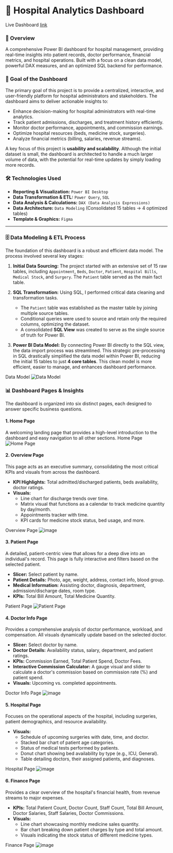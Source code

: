# 🏥 Hospital Analytics Dashboard
Live Dashboard [link](https://app.powerbi.com/view?r=eyJrIjoiYjk3YjM1OTgtMjZkNy00ZjFlLWI1MTktODBhZDJiMjM5NWJjIiwidCI6IjZlYTIxZGYzLThhYTctNDk5ZC05N2Y2LWQ1OGQxODA2MTM5MSJ9)
### 📌 Overview
A comprehensive Power BI dashboard for hospital management, providing real-time insights into patient records, doctor performance, financial metrics, and hospital operations. Built with a focus on a clean data model, powerful DAX measures, and an optimized SQL backend for performance.

### 🎯 Goal of the Dashboard
The primary goal of this project is to provide a centralized, interactive, and user-friendly platform for hospital administrators and stakeholders. The dashboard aims to deliver actionable insights to:

- Enhance decision-making for hospital administrators with real-time analytics.
- Track patient admissions, discharges, and treatment history efficiently.
- Monitor doctor performance, appointments, and commission earnings.
- Optimize hospital resources (beds, medicine stock, surgeries).
- Analyze financial metrics (billing, salaries, revenue streams).

A key focus of this project is **usability and scalability**. Although the initial dataset is small, the dashboard is architected to handle a much larger volume of data, with the potential for real-time updates by simply loading more records.

### 🛠️ Technologies Used
- **Reporting & Visualization:** `Power BI Desktop`
- **Data Transformation & ETL:** `Power Query`, `SQL`
- **Data Analysis & Calculations:** `DAX (Data Analysis Expressions)`
- **Data Architecture:** `Data Modeling` (Consolidated 15 tables → 4 optimized tables)
- **Template & Graphics:** `Figma`

---

### 🗄️ Data Modeling & ETL Process
The foundation of this dashboard is a robust and efficient data model. The process involved several key stages:

1.  **Initial Data Sourcing:** The project started with an extensive set of 15 raw tables, including `Appointment`, `Beds`, `Doctor`, `Patient`, `Hospital Bills`, `Medical Stock`, and `Surgery`. The `Patient` table served as the main fact table.

2.  **SQL Transformation:** Using SQL, I performed critical data cleaning and transformation tasks.
    - The `Patient` table was established as the master table by joining multiple source tables.
    - Conditional queries were used to source and retain only the required columns, optimizing the dataset.
    - A consolidated **SQL View** was created to serve as the single source of truth for Power BI.

3.  **Power BI Data Model:** By connecting Power BI directly to the SQL view, the data import process was streamlined. This strategic pre-processing in SQL drastically simplified the data model within Power BI, reducing the initial 15 tables to just **4 core tables**. This clean model is more efficient, easier to manage, and enhances dashboard performance.

Data Model ![Data Model](https://github.com/user-attachments/assets/f417104b-3d35-4701-921d-41856b6f278d)


### 📊 Dashboard Pages & Insights
The dashboard is organized into six distinct pages, each designed to answer specific business questions.

#### 1. Home Page
A welcoming landing page that provides a high-level introduction to the dashboard and easy navigation to all other sections.
Home Page ![Home Page](https://github.com/user-attachments/assets/a60cbc8c-5aae-408d-ae51-cad1ad2dd03f)

#### 2. Overview Page
This page acts as an executive summary, consolidating the most critical KPIs and visuals from across the dashboard.
- **KPI Highlights:** Total admitted/discharged patients, beds availability, doctor ratings.
- **Visuals:**
    - Line chart for discharge trends over time.
    - Matrix visual that functions as a calendar to track medicine quantity by day/month.
    - Appointments tracker with time.
    - KPI cards for medicine stock status, bed usage, and more.

Overview Page ![image](https://github.com/user-attachments/assets/60634160-7b44-490c-8aa3-0ad9d192ae56)

#### 3. Patient Page
A detailed, patient-centric view that allows for a deep dive into an individual's record. This page is fully interactive and filters based on the selected patient.
- **Slicer:** Select patient by name.
- **Patient Details:** Photo, age, weight, address, contact info, blood group.
- **Medical Information:** Assisting doctor, diagnosis, department, admission/discharge dates, room type.
- **KPIs:** Total Bill Amount, Total Medicine Quantity.

Patient Page ![Patient Page](https://github.com/user-attachments/assets/f6e63d38-2f86-475a-9170-4ed519072fbc)

#### 4. Doctor Info Page
Provides a comprehensive analysis of doctor performance, workload, and compensation. All visuals dynamically update based on the selected doctor.
- **Slicer:** Select doctor by name.
- **Doctor Details:** Availability status, salary, department, and patient ratings.
- **KPIs:** Commission Earned, Total Patient Spend, Doctor Fees.
- **Interactive Commission Calculator:** A gauge visual and slider to calculate a doctor's commission based on commission rate (%) and patient spend.
- **Visuals:** Upcoming vs. completed appointments.

Doctor Info Page ![image](https://github.com/user-attachments/assets/cba668a2-3455-4b03-b549-43461a0f84c6)

#### 5. Hospital Page
Focuses on the operational aspects of the hospital, including surgeries, patient demographics, and resource availability.
- **Visuals:**
    - Schedule of upcoming surgeries with date, time, and doctor.
    - Stacked bar chart of patient age categories.
    - Status of medical tests performed by patients.
    - Donut chart showing bed availability by type (e.g., ICU, General).
    - Table detailing doctors, their assigned patients, and diagnoses.

Hospital Page ![image](https://github.com/user-attachments/assets/3f6f0fc9-22d5-4616-81df-d4136d6c0d8b)

#### 6. Finance Page
Provides a clear overview of the hospital's financial health, from revenue streams to major expenses.
- **KPIs:** Total Patient Count, Doctor Count, Staff Count, Total Bill Amount, Doctor Salaries, Staff Salaries, Doctor Commissions.
- **Visuals:**
    - Line chart showcasing monthly medicine sales quantity.
    - Bar chart breaking down patient charges by type and total amount.
    - Visuals indicating the stock status of different medicine types.

Finance Page ![image](https://github.com/user-attachments/assets/9db36032-18a7-4b2a-9a91-e0fb9a00c60c)
